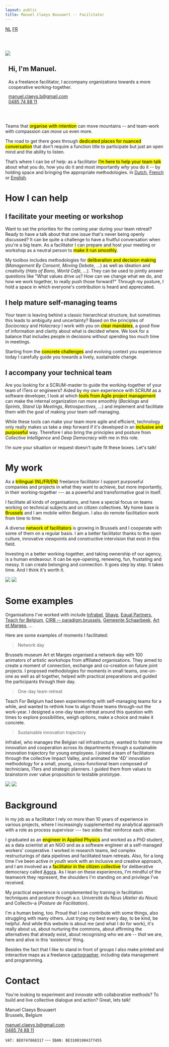 ```yaml
---
layout: public
title: Manuel Claeys Bouuaert -- Facilitator
---
```

<div class="language-box">
    <a href="/facili_nl" class="language">NL</a>
    <a href="/facili_fr" class="language">FR</a>
</div>
<div class="image-box" style="margin-top: 60px; margin-bottom: 60px">
    <img src="img/manuel.jpg">
    <div style="margin:auto 10px">
        <h2>Hi, I'm Manuel.</h2>
        <div style="margin-top: 20px;">
            As a freelance facilitator, I accompany organizations towards a more cooperative working-together.
        </div>
        <div style="margin-top: 12px;">
            <a href="mailto:manuel.claeys.b@gmail.com" class="email">manuel.claeys.b@gmail.com</a><br>
            <a href="tel:+32485748811" class="phone">0485 74 88 11</a>
        </div>
    </div>
</div>

Teams that <mark>organise with intention</mark> can move mountains -- and team-work with compassion can *move us* even more.

The road to get there goes through <mark>dedicated places for nuanced conversation</mark> that don’t require a function title to participate but just an open mind and the ability to listen.

That’s where I can be of help: as a facilitator <mark>I’m here to help your team talk</mark> about what you do, how you do it and most importantly *why* you do it -- by holding space and bringing the appropriate methodologies. In <a href="/facili_nl" class="language">Dutch</a>, <a href="/facili_fr" class="language">French</a> or <a href="/facili" class="language">English</a>.

<h1 class="with-margin-top">How I can help</h1>

<div class="focus" markdown="1">

## I facilitate your meeting or workshop

Want to set the priorities for the coming year during your team retreat? Ready to have a talk about that one issue that's never being openly discussed? It can be quite a challenge to have a fruitful conversation when you're a big team. As a facilitator I can prepare and host your meeting or workshop as a neutral person to <mark>make it run smoothly</mark>. 

My toolbox includes methodologies for <mark>deliberation and decision making</mark> (*Management By Consent*, *Moving Debate*, ...) as well as ideation and creativity (*Hats of Bono*, *World Café*, ...). They can be used to jointly answer questions like "What values drive us? How can we change what we do, and how we work together, to really push those forward?" Through my posture, I hold a space in which everyone's contribution is heard and appreciated.

</div>

<div class="focus" markdown="1">

## I help mature self-managing teams

Your team is leaving behind a classic hierarchical structure, but sometimes this leads to ambiguity and uncertainty? Based on the principles of *Sociocracy* and *Holacracy* I work with you on <mark>clear mandates</mark>, a good flow of information and clarity about what is decided where. We look for a balance that includes people in decisions without spending too much time in meetings.

Starting from the <mark>concrete challenges</mark> and evolving context you experience today I carefully guide you towards a lively, sustainable change.

</div>

<div class="focus" markdown="1">

## I accompany your technical team

Are you looking for a SCRUM-master to guide the working-together of your team of ITers or engineers? Aided by my own experience with SCRUM as a software developer, I look at which <mark>tools from Agile project management</mark> can make the internal organization run more smoothly (*Backlogs* and *Sprints*, *Stand Up Meetings*, *Retrospectives*, ...) and implement and facilitate them with the goal of making your team self-managing. 

While these tools can make your team more agile and efficient, technology only really makes us take a step forward if it's developed in an <mark>inclusive and purposeful</mark> way. Therefore I also bring the principles and posture from *Collective Intelligence* and *Deep Democracy* with me in this role.

</div>

I’m sure your situation or request doesn't quite fit these boxes. Let's talk!

<h1 class="with-margin-top">My work</h1>

As a <mark>trilingual (NL/FR/EN)</mark> freelance facilitator I support purposeful companies and projects in what they want to achieve, but more importantly, in their working-together --- as a powerful and transformative goal in itself.

I facilitate all kinds of organisations, and have a special focus on teams working on technical subjects and on citizen collectives. My home base is <mark>Brussels</mark> and I am mobile within Belgium. I also do remote facilitation work from time to time.

A diverse <mark>network of facilitators</mark> is growing in Brussels and I cooperate with some of them on a regular basis. I am a better facilitator thanks to the open culture, innovative viewpoints and constructive intervision that exist in this field.

Investing in a better working-together, and taking ownership of our agency, is a human endeavour. It can be eye-opening, renewing, fun, frustating and messy. It can create belonging and connection. It goes step by step. It takes time. And I think it's worth it.

<div class="image-box">
    <img src="img/freelance_2.jpg"/>
    <img src="img/freelance_4.jpg"/>
</div>

<h1 class="with-margin-top">Some examples</h1>

Organisations I've worked with include [Infrabel](https://infrabel.be), [Shayp](https://shayp.com/), [Equal Partners](https://equal-partners.eu/), [Teach for Belgium](https://teachforbelgium.be/), [CIRB -- paradigm.brussels](https://paradigm.brussels), [Gemeente Schaarbeek](https://www.1030.be/nl/agenda/muzik1030-network), [Art et Marges](https://www.artetmarges.be/), ...

Here are some examples of moments I facilitated:

> Network day

Brussels museum Art et Marges organised a network day with 100 animators of artistic workshops from affiliated organisations. They aimed to create a moment of connection, exchange and co-creation on future joint projects. I proposed methodologies for moments in small teams, one-on-one as well as all together, helped with practical preparations and guided the participants through their day.

> One-day team retreat

Teach For Belgium had been experimenting with self-managing teams for a while, and wanted to rethink how to align those teams through-out the work-year. I designed a one-day team retreat around this question with times to explore possibilities, weigh options, make a choice and make it concrete.

> Sustainable innovation trajectory

Infrabel, who manages the Belgian rail infrastructure, wanted to foster more innovation and cooperation across its departments through a sustainable innovation trajectory for young employees. I joined a team of facilitators through the collective Impact Valley, and animated the '4D' innovation methodology for a small, young, cross-functional team composed of technicians, ITers and strategic planners. I guided them from values to brainstorm over value proposition to testable prototype.

<div class="image-box">
    <img src="img/freelance_1.jpg"/>
    <img src="img/freelance_3.jpg"/>
</div>

<h1 class="with-margin-top">Background</h1>

In my job as a facilitator I rely on more than 10 years of experience in various projects, where I increasingly supplemented my analytical approach with a role as process supervisor --- two sides that reinforce each other.

I graduated as an <mark>engineer in Applied Physics</mark> and worked as a PhD student, as a data scientist at an NGO and as a software engineer at a self-managed workers' cooperative. I worked in research teams, led complex restructurings of data pipelines and facilitated team retreats. Also, for a long time I've been active in youth work with an inclusive and creative approach, and I am involved as a <mark>facilitator in the citizen collective</mark> for deliberative democracy called [Agora](https://agora.brussels). As I lean on these experiences, I'm mindful of the teamwork they represent, the shoulders I'm standing on and privilege I've received.

My practical experience is complemented by training in facilitation techniques and posture through a.o. Université du Nous (*Atelier du Nous*) and Collectiv-a (*Posture de Facilitation*).

I'm a human being, too. Proud that I can contribute with some things, also struggling with many others. Just trying my best every day, to be kind, be helpful. And while this website is about me (and what I do for work), it's really about us, about nurturing the commons, about affirming the alternatives that already exist, about recognising who we are -- *that* we are, here and alive in this 'existence' thing.

Besides the fact that I like to stand in front of groups I also make printed and interactive maps as a freelance <a href="/carto" class="internal">cartographer</a>, including data management and programming.

<h1 class="with-margin-top">Contact</h1>

You're looking to experiment and innovate with collaborative methods? To build and live collective dialogue and action? Great, lets talk!

<div class="focus" markdown="1">
Manuel Claeys Bouuaert
<br>Brussels, Belgium

<a href="mailto:manuel.claeys.b@gmail.com" class="email">manuel.claeys.b@gmail.com</a><br>
<a href="tel:+32485748811" class="phone">0485 74 88 11</a>

`VAT: BE0747868317` --- `IBAN: BE31001904377455`
</div>

